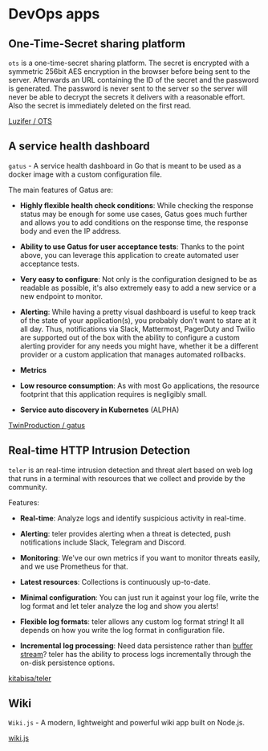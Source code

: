 # DevOps apps

## One-Time-Secret sharing platform

`ots` is a one-time-secret sharing platform. The secret is encrypted with a symmetric 256bit AES encryption in the browser before being sent to the server. Afterwards an URL containing the ID of the secret and the password is generated. The password is never sent to the server so the server will never be able to decrypt the secrets it delivers with a reasonable effort. Also the secret is immediately deleted on the first read.

[Luzifer / OTS](https://github.com/Luzifer/ots)

## A service health dashboard

`gatus` - A service health dashboard in Go that is meant to be used as a docker image with a custom configuration file.

The main features of Gatus are:

- **Highly flexible health check conditions**: While checking the response status may be enough for some use cases, Gatus goes much further and allows you to add conditions on the response time, the response body and even the IP address.

- **Ability to use Gatus for user acceptance tests**: Thanks to the point above, you can leverage this application to create automated user acceptance tests.

- **Very easy to configure**: Not only is the configuration designed to be as readable as possible, it's also extremely easy to add a new service or a new endpoint to monitor.

- **Alerting**: While having a pretty visual dashboard is useful to keep track of the state of your application(s), you probably don't want to stare at it all day. Thus, notifications via Slack, Mattermost, PagerDuty and Twilio are supported out of the box with the ability to configure a custom alerting provider for any needs you might have, whether it be a different provider or a custom application that manages automated rollbacks.

- **Metrics**

- **Low resource consumption**: As with most Go applications, the resource footprint that this application requires is negligibly small.

- **Service auto discovery in Kubernetes** (ALPHA)

[TwinProduction / gatus](https://github.com/TwinProduction/gatus)

## Real-time HTTP Intrusion Detection

`teler` is an real-time intrusion detection and threat alert based on web log that runs in a terminal with resources that we collect and provide by the community.

Features:

* **Real-time**: Analyze logs and identify suspicious activity in real-time.

* **Alerting**: teler provides alerting when a threat is detected, push notifications include Slack, Telegram and Discord.

* **Monitoring**: We've our own metrics if you want to monitor threats easily, and we use Prometheus for that.

* **Latest resources**: Collections is continuously up-to-date.

* **Minimal configuration**: You can just run it against your log file, write the log format and let
  teler analyze the log and show you alerts!

* **Flexible log formats**: teler allows any custom log format string! It all depends on how you write the log format in configuration file.

* **Incremental log processing**: Need data persistence rather than [buffer stream](https://linux.die.net/man/1/stdbuf)?
  teler has the ability to process logs incrementally through the on-disk persistence options.


[kitabisa/teler](https://github.com/kitabisa/teler)

## Wiki

`Wiki.js` - A modern, lightweight and powerful wiki app built on Node.js.

[wiki.js](https://wiki.js.org/)
